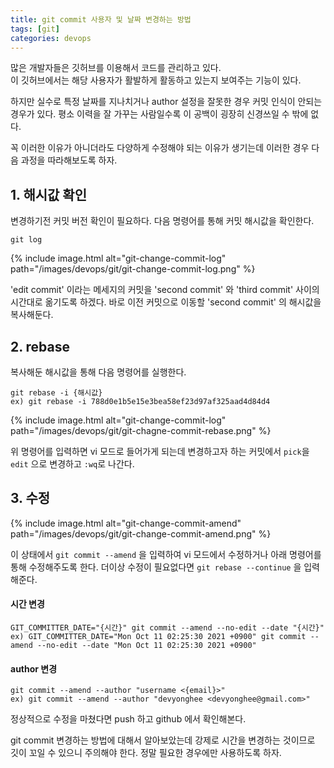 ```yaml
---
title: git commit 사용자 및 날짜 변경하는 방법
tags: [git]
categories: devops
---
```


많은 개발자들은 깃허브를 이용해서 코드를 관리하고 있다.    
이 깃허브에서는 해당 사용자가 활발하게 활동하고 있는지 보여주는 기능이 있다.

<!--more-->

하지만 실수로 특정 날짜를 지나치거나 author 설정을 잘못한 경우 커밋 인식이 안되는 경우가 있다.
평소 이력을 잘 가꾸는 사람일수록 이 공백이 굉장히 신경쓰일 수 밖에 없다.

꼭 이러한 이유가 아니더라도 다양하게 수정해야 되는 이유가 생기는데 이러한 경우 다음 과정을 따라해보도록 하자.


## 1. 해시값 확인

변경하기전 커밋 버전 확인이 필요하다. 다음 명령어를 통해 커밋 해시값을 확인한다.
```
git log
```

{% include image.html alt="git-change-commit-log" path="/images/devops/git/git-change-commit-log.png" %}

'edit commit' 이라는 메세지의 커밋을 'second commit' 와 'third commit' 사이의 시간대로 옮기도록 하겠다.
바로 이전 커밋으로 이동할 'second commit' 의 해시값을 복사해둔다.

## 2. rebase 

복사해둔 해시값을 통해 다음 명령어를 실행한다.
```
git rebase -i {해시값}  
ex) git rebase -i 788d0e1b5e15e3bea58ef23d97af325aad4d84d4
```

{% include image.html alt="git-change-commit-log" path="/images/devops/git/git-chagne-commit-rebase.png" %}

위 명령어를 입력하면 vi 모드로 들어가게 되는데 변경하고자 하는 커밋에서 `pick`을 `edit` 으로 변경하고 `:wq`로 나간다.


## 3. 수정

{% include image.html alt="git-change-commit-amend" path="/images/devops/git/git-change-commit-amend.png" %}

이 상태에서 `git commit --amend` 을 입력하여 vi 모드에서 수정하거나 아래 명령어를 통해 수정해주도록 한다.
더이상 수정이 필요없다면 `git rebase --continue` 을 입력해준다.


#### 시간 변경  
```
GIT_COMMITTER_DATE="{시간}" git commit --amend --no-edit --date "{시간}"  
ex) GIT_COMMITTER_DATE="Mon Oct 11 02:25:30 2021 +0900" git commit --amend --no-edit --date "Mon Oct 11 02:25:30 2021 +0900"
```

#### author 변경  
```
git commit --amend --author "username <{email}>"  
ex) git commit --amend --author "devyonghee <devyonghee@gmail.com>"
```

정상적으로 수정을 마쳤다면 push 하고 github 에서 확인해본다. 

git commit 변경하는 방법에 대해서 알아보았는데 강제로 시간을 변경하는 것이므로 깃이 꼬일 수 있으니 주의해야 한다.
정말 필요한 경우에만 사용하도록 하자.
